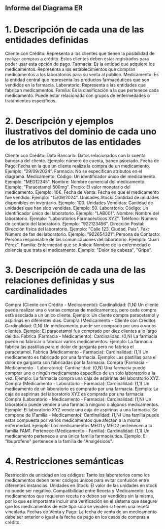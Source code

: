 ## Informe del Diagrama ER
# 1. Descripción de cada una de las entidades definidas
Cliente con Crédito: Representa a los clientes que tienen la posibilidad de realizar compras a crédito. Estos clientes deben estar registrados para poder usar esta opción de pago.
Farmacia: Es la entidad que adquiere los medicamentos. Representa a los establecimientos que compran medicamentos a los laboratorios para su venta al público.
Medicamento: Es la entidad central que representa los productos farmacéuticos que son vendidos en la farmacia.
Laboratorio: Representa a las entidades que fabrican medicamentos.
Familia: Es la clasificación a la que pertenece cada medicamento. Puede estar relacionada con grupos de enfermedades o tratamientos específicos.
# 2. Descripción y ejemplos ilustrativos del dominio de cada uno de los atributos de las entidades
Cliente con Crédito:
Dato Bancario: Datos relacionados con la cuenta bancaria del cliente. Ejemplo: número de cuenta, banco asociado.
Fecha de Pago: Fecha en la que un cliente realiza la compra de un medicamento. Ejemplo: “29/09/2024”.
Farmacia: No se especifican atributos en el diagrama.
Medicamento:
Código: Un identificador único del medicamento. Ejemplo: "MED12345".
Nombre: Nombre comercial del medicamento. Ejemplo: "Paracetamol 500mg".
Precio: El valor monetario del medicamento. Ejemplo: 10€.
Fecha de Venta: Fecha en que el medicamento fue vendido. Ejemplo: "15/09/2024".
Unidades Stock: Cantidad de unidades disponibles en inventario. Ejemplo: 100.
Unidades Vendidas: Cantidad de unidades que han sido vendidas. Ejemplo: 50.
Laboratorio:
Código: Un identificador único del laboratorio. Ejemplo: "LAB001".
Nombre: Nombre del laboratorio. Ejemplo: "Laboratorios Farmacéuticos XYZ".
Teléfono: Número de contacto del laboratorio. Ejemplo: "922123456".
Dirección Postal: Dirección física del laboratorio. Ejemplo: "Calle 123, Ciudad, País".
Fax: Número de fax del laboratorio. Ejemplo: "922654321".
Persona de Contacto: Persona responsable de las comunicaciones del laboratorio. Ejemplo: "Juan Pérez".
Familia:
Enfermedad que se Aplica: Nombre de la enfermedad o dolencia que trata el medicamento. Ejemplo: "Dolor de cabeza", "Gripe".
# 3. Descripción de cada una de las relaciones definidas y sus cardinalidades
Compra (Cliente con Crédito - Medicamento):
Cardinalidad: (1,N) Un cliente puede realizar una o varias compras de medicamentos, pero cada compra está asociada a un único cliente.
Ejemplo: Un cliente compra paracetamol y aspirinas en diferentes días.
Compra (Medicamento - Cliente con Crédito):
Cardinalidad: (1,N) Un medicamento puede ser comprado por uno o varios clientes.
Ejemplo: El paracetamol fue comprado por diez clientes a lo largo del día.
Fabrica (Farmacia - Medicamento):
Cardinalidad: (0,N) La farmacia puede no fabricar o fabricar varios medicamentos.
Ejemplo: La farmacia fabrica las pastillas para el dolor de garganta pero no fabrica el paracetamol.
Fabrica (Medicamento - Farmacia):
Cardinalidad: (1,1) Un medicamento es fabricado por una farmacia.
Ejemplo: Las pastillas para el dolor de garganta son fabricadas por la farmacia.
Compra (Farmacia - Medicamento - Laboratorio):
Cardinalidad: (0,N) Una farmacia puede comprar uno o ningún medicamento específico de un solo laboratorio a la vez.
Ejemplo: La farmacia compra una caja de aspirinas del laboratorio XYZ.
Compra (Medicamento - Laboratorio - Farmacia):
Cardinalidad: (1,1) Un medicamento de un laboratorio es comprado por una farmacia.
Ejemplo: La caja de aspirinas del laboratorio XYZ es comprada por una farmacia.
Compra (Laboratorio - Medicamento - Farmacia):
Cardinalidad: (1,N) Un laboratorio puede vender a una farmacia ninguno o algunos medicamentos.
Ejemplo: El laboratorio XYZ vende una caja de aspirinas a una farmacia.
Se compone de (Familia - Medicamento):
Cardinalidad: (1,N) Una familia puede estar compuesta por varios medicamentos que afecten a la misma enfermedad.
Ejemplo: Los medicamentos MED1 y MED2 pertenecen a la familia FAM1.
Pertenece (Medicamento - Familia):
Cardinalidad: (1,1) Un medicamento pertenece a una única familia farmacéutica.
Ejemplo: El "Ibuprofeno" pertenece a la familia de "Analgésicos".
# 4. Restricciones semánticas
Restricción de unicidad en los códigos: Tanto los laboratorios como los medicamentos deben tener códigos únicos para evitar confusión entre diferentes instancias.
Unidades en Stock: El valor de las unidades en stock no puede ser negativo.
Compatibilidad entre Receta y Medicamento: Los medicamentos que requieren receta no deben ser vendidos sin la misma, por lo que es importante incluir una verificación en el sistema que asegure que los medicamentos de este tipo solo se venden si tienen una receta vinculada.
Fechas de Venta y Pago: La fecha de venta de un medicamento debe ser anterior o igual a la fecha de pago en los casos de compras a crédito.

